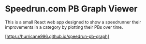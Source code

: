 # Speedrun.com PB Graph Viewer
This is a small React web app designed to show a speedrunner their improvements in a category by plotting their PBs over time.

[https://hurricane996.github.io/speedrun-pb-graph]